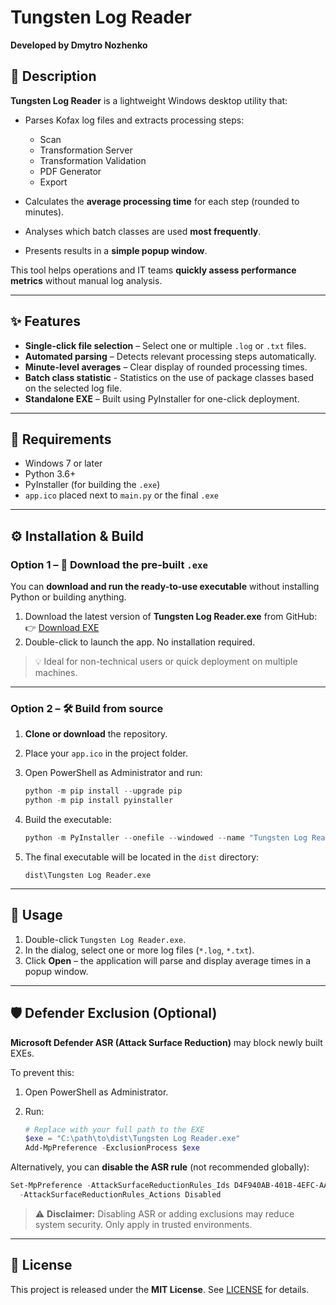 # Tungsten Log Reader

**Developed by Dmytro Nozhenko**

## 📄 Description

**Tungsten Log Reader** is a lightweight Windows desktop utility that:

* Parses Kofax log files and extracts processing steps:

  * Scan
  * Transformation Server
  * Transformation Validation
  * PDF Generator
  * Export
* Calculates the **average processing time** for each step (rounded to minutes).
* Analyses which batch classes are used **most frequently**.
* Presents results in a **simple popup window**.

This tool helps operations and IT teams **quickly assess performance metrics** without manual log analysis.

---

## ✨ Features

* **Single-click file selection** – Select one or multiple `.log` or `.txt` files.
* **Automated parsing** – Detects relevant processing steps automatically.
* **Minute-level averages** – Clear display of rounded processing times.
* **Batch class statistic** - Statistics on the use of package classes based on the selected log file.
* **Standalone EXE** – Built using PyInstaller for one-click deployment.

---

## 🧰 Requirements

* Windows 7 or later
* Python 3.6+
* PyInstaller (for building the `.exe`)
* `app.ico` placed next to `main.py` or the final `.exe`

---

## ⚙️ Installation & Build

### Option 1 – 🔽 **Download the pre-built `.exe`**

You can **download and run the ready-to-use executable** without installing Python or building anything.

1. Download the latest version of **Tungsten Log Reader.exe** from GitHub:
   👉 [Download EXE](https://github.com/ost-dmitriy/Tungsten-Log-Reader/blob/main/Tungsten%20Log%20Reader.exe)
2. Double-click to launch the app. No installation required.

> 💡 Ideal for non-technical users or quick deployment on multiple machines.

---

### Option 2 – 🛠 **Build from source**

1. **Clone or download** the repository.

2. Place your `app.ico` in the project folder.

3. Open PowerShell as Administrator and run:

   ```powershell
   python -m pip install --upgrade pip
   python -m pip install pyinstaller
   ```

4. Build the executable:

   ```powershell
   python -m PyInstaller --onefile --windowed --name "Tungsten Log Reader" --icon "app.ico" main.py
   ```

5. The final executable will be located in the `dist` directory:

   ```
   dist\Tungsten Log Reader.exe
   ```

---

## 🚀 Usage

1. Double-click `Tungsten Log Reader.exe`.
2. In the dialog, select one or more log files (`*.log`, `*.txt`).
3. Click **Open** – the application will parse and display average times in a popup window.

---

## 🛡 Defender Exclusion (Optional)

**Microsoft Defender ASR (Attack Surface Reduction)** may block newly built EXEs.

To prevent this:

1. Open PowerShell as Administrator.
2. Run:

   ```powershell
   # Replace with your full path to the EXE
   $exe = "C:\path\to\dist\Tungsten Log Reader.exe"
   Add-MpPreference -ExclusionProcess $exe
   ```

Alternatively, you can **disable the ASR rule** (not recommended globally):

```powershell
Set-MpPreference -AttackSurfaceReductionRules_Ids D4F940AB-401B-4EFC-AADC-AD5F3C50688A `
  -AttackSurfaceReductionRules_Actions Disabled
```

> ⚠️ **Disclaimer:** Disabling ASR or adding exclusions may reduce system security. Only apply in trusted environments.

---

## 📜 License

This project is released under the **MIT License**. See [LICENSE](LICENSE) for details.
